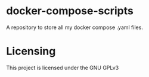# docker-compose-scripts
A repository to store all my docker compose .yaml files.

# Licensing
This project is licensed under the GNU GPLv3
